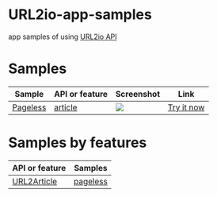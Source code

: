 # URL2io-app-samples

app samples of using [URL2io API](http://www.url2io.com/docs)


# Samples

Sample | API or feature | Screenshot | Link
--- | --- | --- | ---
<a href="https://github.com/url2io/url2io-app-samples/blob/master/pageless.html">Pageless</a> | <a href="#url2article">article</a> | <a target='_blank' href='https://github.com/url2io/url2io-app-samples/blob/master/static/img/pageless.png'><img src='https://raw.githubusercontent.com/url2io/url2io-app-samples/master/static/img/pageless_thumbnail.png'></a> | <a href='http://www.url2io.com/apps/pageless' target='_blank'>Try it now</a>

# Samples by features

API or feature | Samples
--- | ---
[URL2Article](http://www.url2io.com/docs#url2article) | <a href="https://github.com/url2io/url2io-app-samples/blob/master/pageless.html">pageless</a> 
